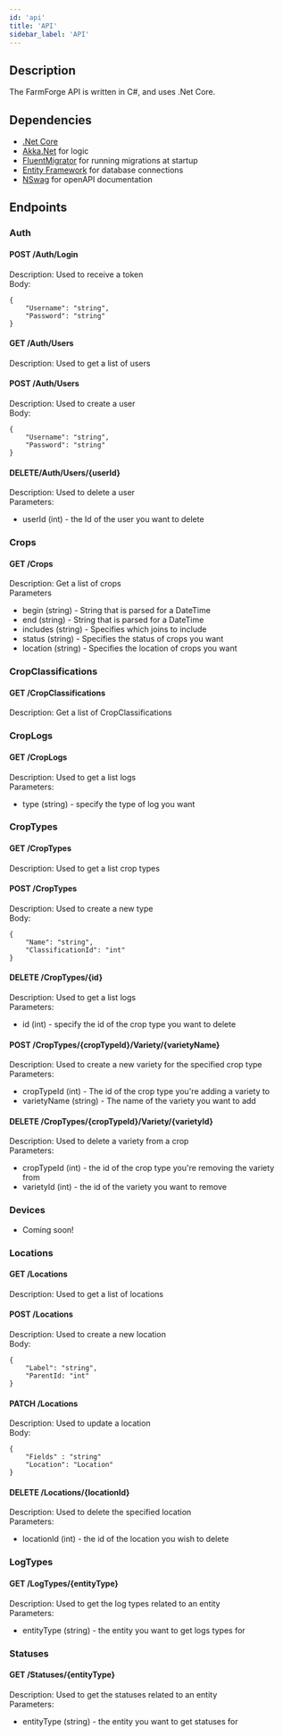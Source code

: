 ```yaml
---
id: 'api'
title: 'API'
sidebar_label: 'API'
---
```


## Description

The FarmForge API is written in C#, and uses .Net Core.

## Dependencies

- [.Net Core](https://www.google.com)
- [Akka.Net](https://www.google.com) for logic
- [FluentMigrator](https://www.google.com) for running migrations at startup
- [Entity Framework](https://www.google.com) for database connections
- [NSwag](https://www.google.com) for openAPI documentation

## Endpoints

### Auth

#### POST /Auth/Login
Description: Used to receive a token<br />
Body:
```
{
    "Username": "string",
    "Password": "string"
}
```

#### GET /Auth/Users
Description: Used to get a list of users

#### POST /Auth/Users
Description: Used to create a user<br />
Body:
```
{
    "Username": "string",
    "Password": "string"
}
```

#### DELETE/Auth/Users/{userId}
Description: Used to delete a user<br />
Parameters:
- userId (int) - the Id of the user you want to delete

### Crops

#### GET /Crops
Description: Get a list of crops<br />
Parameters
- begin (string) - String that is parsed for a DateTime
- end (string) - String that is parsed for a DateTime
- includes (string) - Specifies which joins to include
- status (string) - Specifies the status of crops you want
- location (string) - Specifies the location of crops you want

### CropClassifications

#### GET /CropClassifications
Description: Get a list of CropClassifications

### CropLogs

#### GET /CropLogs
Description: Used to get a list logs<br />
Parameters:
- type (string) - specify the type of log you want

### CropTypes

#### GET /CropTypes
Description: Used to get a list crop types

#### POST /CropTypes
Description: Used to create a new type<br />
Body:
```
{
    "Name": "string",
    "ClassificationId": "int"
}
```

#### DELETE /CropTypes/{id}
Description: Used to get a list logs<br />
Parameters:
- id (int) - specify the id of the crop type you want to delete

#### POST /CropTypes/{cropTypeId}/Variety/{varietyName}
Description: Used to create a new variety for the specified crop type<br />
Parameters:
- cropTypeId (int) - The id of the crop type you're adding a variety to
- varietyName (string) - The name of the variety you want to add

#### DELETE /CropTypes/{cropTypeId}/Variety/{varietyId}
Description: Used to delete a variety from a crop<br />
Parameters:
- cropTypeId (int) - the id of the crop type you're removing the variety from
- varietyId (int) - the id of the variety you want to remove

### Devices

- Coming soon!

### Locations

#### GET /Locations
Description: Used to get a list of locations

#### POST /Locations
Description: Used to create a new location<br />
Body: 
```
{
    "Label": "string",
    "ParentId: "int"
}
```

#### PATCH /Locations
Description: Used to update a location<br />
Body: 
```
{
    "Fields" : "string"
    "Location": "Location"
}
```

#### DELETE /Locations/{locationId}
Description: Used to delete the specified location<br />
Parameters:
- locationId (int) - the id of the location you wish to delete

### LogTypes

#### GET /LogTypes/{entityType}
Description: Used to get the log types related to an entity<br />
Parameters:
- entityType (string) - the entity you want to get logs types for

### Statuses

#### GET /Statuses/{entityType}
Description: Used to get the statuses related to an entity<br />
Parameters:
- entityType (string) - the entity you want to get statuses for